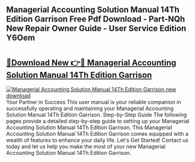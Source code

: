 ## Managerial Accounting Solution Manual 14Th Edition Garrison Free Pdf Download - Part-NQh New Repair Owner Guide - User Service Edition Y6Oem

# <h2><a href="http://bc78845.oget.top/?id=Managerial+Accounting+Solution+Manual+14Th+Edition+Garrison">🔗Download New 👉🔴 Managerial Accounting Solution Manual 14Th Edition Garrison</a></h2>

[![Managerial Accounting Solution Manual 14Th Edition Garrison new download](https://i.imgur.com/5g1atiW.png)](http://bc78845.oget.top/?id=Managerial+Accounting+Solution+Manual+14Th+Edition+Garrison)
Your Partner in Success This user manual is your reliable companion in successfully operating and maintaining your Managerial Accounting Solution Manual 14Th Edition Garrison. Step-by-Step Guide The following pages provide a detailed step-by-step guide to setting up your Managerial Accounting Solution Manual 14Th Edition Garrison. This Managerial Accounting Solution Manual 14Th Edition Garrison comes equipped with a wealth of features to enhance your daily life. Let's Get Started! Contact us today and let us help you make the most of your new Managerial Accounting Solution Manual 14Th Edition Garrison.
